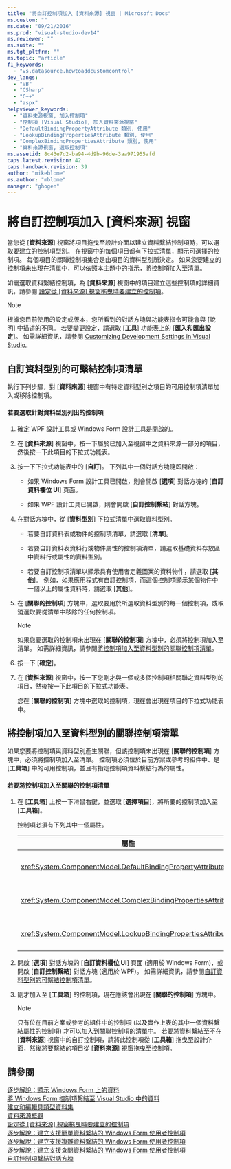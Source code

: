 ```yaml
---
title: "將自訂控制項加入 [資料來源] 視窗 | Microsoft Docs"
ms.custom: ""
ms.date: "09/21/2016"
ms.prod: "visual-studio-dev14"
ms.reviewer: ""
ms.suite: ""
ms.tgt_pltfrm: ""
ms.topic: "article"
f1_keywords: 
  - "vs.datasource.howtoaddcustomcontrol"
dev_langs: 
  - "VB"
  - "CSharp"
  - "C++"
  - "aspx"
helpviewer_keywords: 
  - "資料來源視窗, 加入控制項"
  - "控制項 [Visual Studio], 加入資料來源視窗"
  - "DefaultBindingPropertyAttribute 類別, 使用"
  - "LookupBindingPropertiesAttribute 類別, 使用"
  - "ComplexBindingPropertiesAttribute 類別, 使用"
  - "資料來源視窗, 選取控制項"
ms.assetid: 8c43e7d2-ba94-4d9b-96de-3aa971955afd
caps.latest.revision: 42
caps.handback.revision: 39
author: "mikeblome"
ms.author: "mblome"
manager: "ghogen"
---
```

# 將自訂控制項加入 [資料來源] 視窗
當您從 \[**資料來源**\] 視窗將項目拖曳至設計介面以建立資料繫結控制項時，可以選取要建立的控制項型別。  在視窗中的每個項目都有下拉式清單，顯示可選擇的控制項。  每個項目的關聯控制項集合是由項目的資料型別所決定。  如果您要建立的控制項未出現在清單中，可以依照本主題中的指示，將控制項加入至清單。  
  
 如需選取資料繫結控制項，為 \[**資料來源**\] 視窗中的項目建立這些控制項的詳細資訊，請參閱 [設定從 \[資料來源\] 視窗拖曳時要建立的控制項](../Topic/Set%20the%20control%20to%20be%20created%20when%20dragging%20from%20the%20Data%20Sources%20window.md)。  
  
> [!NOTE]
>  根據您目前使用的設定或版本，您所看到的對話方塊與功能表指令可能會與 \[說明\] 中描述的不同。  若要變更設定，請選取 \[**工具**\] 功能表上的 \[**匯入和匯出設定**\]。  如需詳細資訊，請參閱 [Customizing Development Settings in Visual Studio](http://msdn.microsoft.com/zh-tw/22c4debb-4e31-47a8-8f19-16f328d7dcd3)。  
  
##  <a name="customizinglist"></a> 自訂資料型別的可繫結控制項清單  
 執行下列步驟，對 \[**資料來源**\] 視窗中有特定資料型別之項目的可用控制項清單加入或移除控制項。  
  
#### 若要選取針對資料型別列出的控制項  
  
1.  確定 WPF 設計工具或 Windows Form 設計工具是開啟的。  
  
2.  在 \[**資料來源**\] 視窗中，按一下屬於已加入至視窗中之資料來源一部分的項目，然後按一下此項目的下拉式功能表。  
  
3.  按一下下拉式功能表中的 \[**自訂**\]。  下列其中一個對話方塊隨即開啟：  
  
    -   如果 Windows Form 設計工具已開啟，則會開啟 \[**選項**\] 對話方塊的 \[**自訂資料欄位 UI**\] 頁面。  
  
    -   如果 WPF 設計工具已開啟，則會開啟 \[**自訂控制繫結**\] 對話方塊。  
  
4.  在對話方塊中，從 \[**資料型別**\] 下拉式清單中選取資料型別。  
  
    -   若要自訂資料表或物件的控制項清單，請選取 \[**清單**\]。  
  
    -   若要自訂資料表資料行或物件屬性的控制項清單，請選取基礎資料存放區中資料行或屬性的資料型別。  
  
    -   若要自訂控制項清單以顯示具有使用者定義圖案的資料物件，請選取 \[**其他**\]。  例如，如果應用程式有自訂控制項，而這個控制項顯示某個物件中一個以上的屬性資料時，請選取 \[**其他**\]。  
  
5.  在 \[**關聯的控制項**\] 方塊中，選取要用於所選取資料型別的每一個控制項，或取消選取要從清單中移除的任何控制項。  
  
    > [!NOTE]
    >  如果您要選取的控制項未出現在 \[**關聯的控制項**\] 方塊中，必須將控制項加入至清單。  如需詳細資訊，請參閱[將控制項加入至資料型別的關聯控制項清單](#addingcontrols)。  
  
6.  按一下 \[**確定**\]。  
  
7.  在 \[**資料來源**\] 視窗中，按一下您剛才與一個或多個控制項相關聯之資料型別的項目，然後按一下此項目的下拉式功能表。  
  
     您在 \[**關聯的控制項**\] 方塊中選取的控制項，現在會出現在項目的下拉式功能表中。  
  
##  <a name="addingcontrols"></a> 將控制項加入至資料型別的關聯控制項清單  
 如果您要將控制項與資料型別產生關聯，但該控制項未出現在 \[**關聯的控制項**\] 方塊中，必須將控制項加入至清單。  控制項必須位於目前方案或參考的組件中、是 \[**工具箱**\] 中的可用控制項，並且有指定控制項資料繫結行為的屬性。  
  
#### 若要將控制項加入至關聯的控制項清單  
  
1.  在 \[**工具箱**\] 上按一下滑鼠右鍵，並選取 \[**選擇項目**\]，將所要的控制項加入至 \[**工具箱**\]。  
  
     控制項必須有下列其中一個屬性。  
  
    |屬性|描述|  
    |--------|--------|  
    |<xref:System.ComponentModel.DefaultBindingPropertyAttribute>|在顯示單一資料行 \(或屬性\) 的簡單控制項上實作這個屬性，例如 <xref:System.Windows.Forms.TextBox>。|  
    |<xref:System.ComponentModel.ComplexBindingPropertiesAttribute>|在顯示資料清單 \(或資料表\) 的控制項上實作這個屬性，例如 <xref:System.Windows.Forms.DataGridView>。|  
    |<xref:System.ComponentModel.LookupBindingPropertiesAttribute>|在顯示資料清單 \(或資料表\)，但需要呈現單一資料行或屬性的控制項上實作這個屬性，例如 <xref:System.Windows.Forms.ComboBox>。|  
  
2.  開啟 \[**選項**\] 對話方塊的 \[**自訂資料欄位 UI**\] 頁面 \(適用於 Windows Form\)，或開啟 \[**自訂控制繫結**\] 對話方塊 \(適用於 WPF\)。  如需詳細資訊，請參閱[自訂資料型別的可繫結控制項清單](#customizinglist)。  
  
3.  剛才加入至 \[**工具箱**\] 的控制項，現在應該會出現在 \[**關聯的控制項**\] 方塊中。  
  
    > [!NOTE]
    >  只有位在目前方案或參考的組件中的控制項 \(以及實作上表的其中一個資料繫結屬性的控制項\) 才可以加入到關聯控制項的清單中。  若要將資料繫結至不在 \[**資料來源**\] 視窗中的自訂控制項，請將此控制項從 \[**工具箱**\] 拖曳至設計介面，然後將要繫結的項目從 \[**資料來源**\] 視窗拖曳至控制項。  
  
## 請參閱  
 [逐步解說：顯示 Windows Form 上的資料](../data-tools/walkthrough-displaying-data-on-a-windows-form.md)   
 [將 Windows Form 控制項繫結至 Visual Studio 中的資料](../data-tools/bind-windows-forms-controls-to-data-in-visual-studio.md)   
 [建立和編輯具類型資料集](../data-tools/creating-and-editing-typed-datasets.md)   
 [資料來源概觀](../data-tools/add-new-data-sources.md)   
 [設定從 \[資料來源\] 視窗拖曳時要建立的控制項](../Topic/Set%20the%20control%20to%20be%20created%20when%20dragging%20from%20the%20Data%20Sources%20window.md)   
 [逐步解說：建立支援簡單資料繫結的 Windows Form 使用者控制項](../data-tools/create-a-windows-forms-user-control-that-supports-simple-data-binding.md)   
 [逐步解說：建立支援複雜資料繫結的 Windows Form 使用者控制項](../data-tools/create-a-windows-forms-user-control-that-supports-complex-data-binding.md)   
 [逐步解說：建立支援查閱資料繫結的 Windows Form 使用者控制項](../data-tools/create-a-windows-forms-user-control-that-supports-lookup-data-binding.md)   
 [自訂控制項繫結對話方塊](../data-tools/customize-control-binding-dialog-box.md)